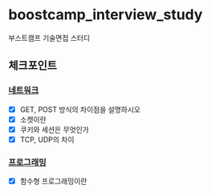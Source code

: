 # boostcamp_interview_study
부스트캠프 기술면접 스터디

## 체크포인트

### [네트워크](network.md)
- [X] GET, POST 방식의 차이점을 설명하시오
- [X] 소켓이란
- [X] 쿠키와 세션은 무엇인가
- [X] TCP, UDP의 차이

### [프로그래밍](programming.md)
- [X] 함수형 프로그래밍이란
